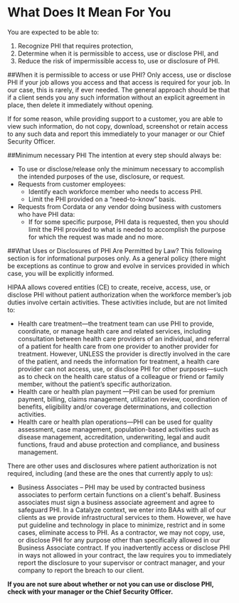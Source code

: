 # What Does It Mean For You

You are expected to be able to:
1. Recognize PHI that requires protection,
2. Determine when it is permissible to access, use or disclose PHI, and
3. Reduce the risk of impermissible access to, use or disclosure of PHI.


##When it is permissible to access or use PHI?
Only access, use or disclose PHI if your job allows you access and that access is required for your job. In our case, this is rarely, if ever needed. The general approach should be that if a client sends you any such information without an explicit agreement in place, then delete it immediately without opening.

If for some reason, while providing support to a customer, you are able to view such information, do not copy, download, screenshot or retain access to any such data and report this immediately to your manager or our Chief Security Officer.

##Minimum necessary PHI
The intention at every step should always be:
- To use or disclose/release only the minimum necessary to accomplish the intended purposes of the use, disclosure, or request.
- Requests from customer employees:
    - Identify each workforce member who needs to access PHI.
    - Limit the PHI provided on a “need-to-know” basis.
- Requests from Cordata or any vendor doing business with customers who have PHI data:
    - If for some specific purpose, PHI data is requested, then you should limit the PHI provided to what is needed to accomplish the purpose for which the request was made and no more.



##What Uses or Disclosures of PHI Are Permitted by Law?
This following section is for informational purposes only. As a general policy (there might be exceptions as continue to grow and evolve in services provided in which case, you will be explicitly informed.

HIPAA allows covered entities (CE) to create, receive, access, use, or disclose PHI without patient authorization when the workforce member’s job duties involve certain activities. These activities include, but are not limited to:

- Health care treatment—the treatment team can use PHI to provide, coordinate, or manage health care and related services, including consultation between health care providers of an individual, and referral of a patient for health care from one provider to another provider for treatment. However, UNLESS the provider is directly involved in the care of the patient, and needs the information for treatment, a health care provider can not access, use, or disclose PHI for other purposes—such as to check on the health care status of a colleague or friend or family member, without the patient’s specific authorization.
- Health care or health plan payment —PHI can be used for premium payment, billing, claims management, utilization review, coordination of benefits, eligibility and/or coverage determinations, and collection activities.
- Health care or health plan operations—PHI can be used for quality assessment, case management, population-based activities such as disease management, accreditation, underwriting, legal and audit functions, fraud and abuse protection and compliance, and business management.

There are other uses and disclosures where patient authorization is not required, including (and these are the ones that currently apply to us):
- Business Associates – PHI may be used by contracted business associates to perform certain functions on a client's behalf. Business associates must sign a business associate agreement and agree to safeguard PHI. In a Catalyze context, we enter into BAAs with all of our clients as we provide infrastructural services to them. However, we have put guideline and technology in place to minimize, restrict and in some cases, eliminate access to PHI. As a contractor, we may not copy, use, or disclose PHI for any purpose other than specifically allowed in our Business Associate contract. If you inadvertently access or disclose PHI in ways not allowed in your contract, the law requires you to immediately report the disclosure to your supervisor or contract manager, and your company to report the breach to our client.


**If you are not sure about whether or not you can use or disclose PHI, check with your manager or the Chief Security Officer.**

